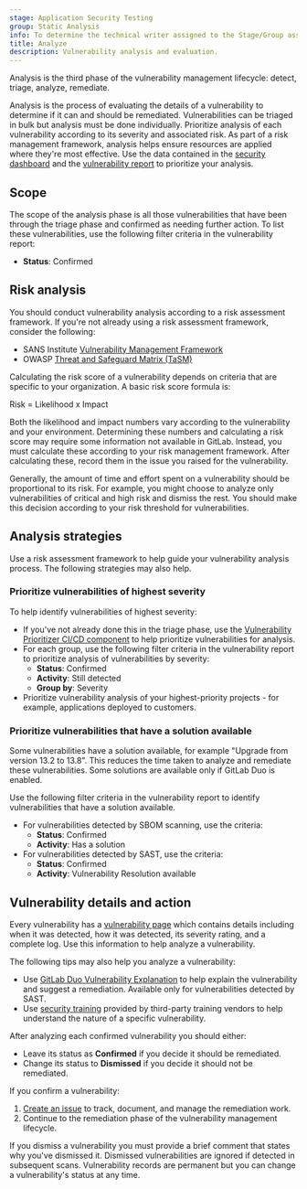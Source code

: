 ```yaml
---
stage: Application Security Testing
group: Static Analysis
info: To determine the technical writer assigned to the Stage/Group associated with this page, see https://handbook.gitlab.com/handbook/product/ux/technical-writing/#assignments
title: Analyze
description: Vulnerability analysis and evaluation.
---
```


Analysis is the third phase of the vulnerability management lifecycle: detect, triage, analyze,
remediate.

Analysis is the process of evaluating the details of a vulnerability to determine if it can and
should be remediated. Vulnerabilities can be triaged in bulk but analysis must be done individually.
Prioritize analysis of each vulnerability according to its severity and associated risk. As part of
a risk management framework, analysis helps ensure resources are applied where they're most
effective. Use the data contained in the [security dashboard](../security_dashboard/_index.md) and the
[vulnerability report](../vulnerability_report/_index.md) to prioritize your analysis.

## Scope

The scope of the analysis phase is all those vulnerabilities that have been through the triage phase
and confirmed as needing further action. To list these vulnerabilities, use the following filter
criteria in the vulnerability report:

- **Status**: Confirmed

## Risk analysis

You should conduct vulnerability analysis according to a risk assessment framework. If you're not
already using a risk assessment framework, consider the following:

- SANS Institute [Vulnerability Management Framework](https://www.sans.org/blog/the-vulnerability-assessment-framework/)
- OWASP [Threat and Safeguard Matrix (TaSM)](https://owasp.org/www-project-threat-and-safeguard-matrix/)

Calculating the risk score of a vulnerability depends on criteria that are specific to your
organization. A basic risk score formula is:

Risk = Likelihood x Impact

Both the likelihood and impact numbers vary according to the vulnerability and your environment.
Determining these numbers and calculating a risk score may require some information not available in
GitLab. Instead, you must calculate these according to your risk management framework. After
calculating these, record them in the issue you raised for the vulnerability.

Generally, the amount of time and effort spent on a vulnerability should be proportional to its
risk. For example, you might choose to analyze only vulnerabilities of critical and high risk and
dismiss the rest. You should make this decision according to your risk threshold for
vulnerabilities.

## Analysis strategies

Use a risk assessment framework to help guide your vulnerability analysis process. The following
strategies may also help.

### Prioritize vulnerabilities of highest severity

To help identify vulnerabilities of highest severity:

- If you've not already done this in the triage phase, use the
  [Vulnerability Prioritizer CI/CD component](../vulnerabilities/risk_assessment_data.md#vulnerability-prioritizer)
  to help prioritize vulnerabilities for analysis.
- For each group, use the following filter criteria in the vulnerability report to prioritize
  analysis of vulnerabilities by severity:
  - **Status**: Confirmed
  - **Activity**: Still detected
  - **Group by**: Severity
- Prioritize vulnerability analysis of your highest-priority projects - for example, applications
  deployed to customers.

### Prioritize vulnerabilities that have a solution available

Some vulnerabilities have a solution available, for example "Upgrade from version 13.2 to 13.8".
This reduces the time taken to analyze and remediate these vulnerabilities. Some solutions are
available only if GitLab Duo is enabled.

Use the following filter criteria in the vulnerability report to identify vulnerabilities that have
a solution available.

- For vulnerabilities detected by SBOM scanning, use the criteria:
  - **Status**: Confirmed
  - **Activity**: Has a solution
- For vulnerabilities detected by SAST, use the criteria:
  - **Status**: Confirmed
  - **Activity**: Vulnerability Resolution available

## Vulnerability details and action

Every vulnerability has a [vulnerability page](../vulnerabilities/_index.md) which contains details
including when it was detected, how it was detected, its severity rating, and a complete log. Use
this information to help analyze a vulnerability.

The following tips may also help you analyze a vulnerability:

- Use [GitLab Duo Vulnerability Explanation](../vulnerabilities/_index.md#vulnerability-explanation)
  to help explain the vulnerability and suggest a remediation. Available only for vulnerabilities
  detected by SAST.
- Use [security training](../vulnerabilities/_index.md#view-security-training-for-a-vulnerability)
  provided by third-party training vendors to help understand the nature of a specific
  vulnerability.

After analyzing each confirmed vulnerability you should either:

- Leave its status as **Confirmed** if you decide it should be remediated.
- Change its status to **Dismissed** if you decide it should not be remediated.

If you confirm a vulnerability:

1. [Create an issue](../vulnerabilities/_index.md#create-a-gitlab-issue-for-a-vulnerability) to
   track, document, and manage the remediation work.
1. Continue to the remediation phase of the vulnerability management lifecycle.

If you dismiss a vulnerability you must provide a brief comment that states why you've dismissed
it. Dismissed vulnerabilities are ignored if detected in subsequent scans. Vulnerability records
are permanent but you can change a vulnerability's status at any time.
